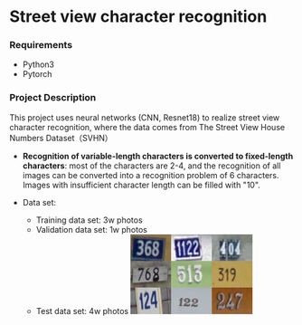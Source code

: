 # Street view character recognition
### Requirements
- Python3
- Pytorch

### Project Description
This project uses neural networks (CNN, Resnet18) to realize street view character recognition, where the data comes from The Street View House Numbers Dataset（SVHN）

- **Recognition of variable-length characters is converted to fixed-length characters**: most of the characters are 2-4, and the recognition of all images can be converted into a recognition problem of 6 characters. Images with insufficient character length can be filled with "10".

- Data set:
     - Training data set: 3w photos
     - Validation data set: 1w photos
     - Test data set: 4w photos
![data](img/data.png)
    